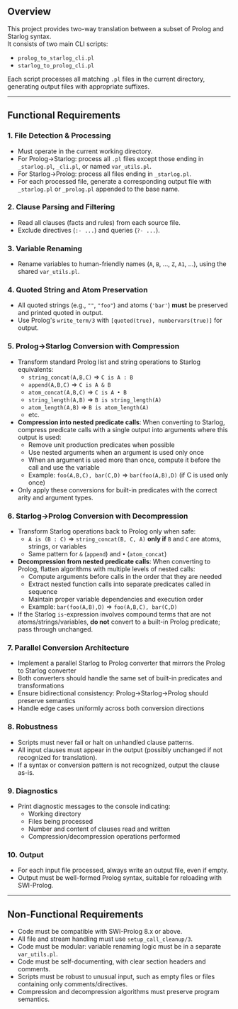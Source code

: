 ## Overview

This project provides two-way translation between a subset of Prolog and Starlog syntax.  
It consists of two main CLI scripts:
- `prolog_to_starlog_cli.pl`
- `starlog_to_prolog_cli.pl`

Each script processes all matching `.pl` files in the current directory, generating output files with appropriate suffixes.

---

## Functional Requirements

### 1. File Detection & Processing
- Must operate in the current working directory.
- For Prolog→Starlog: process all `.pl` files except those ending in `_starlog.pl`, `_cli.pl`, or named `var_utils.pl`.
- For Starlog→Prolog: process all files ending in `_starlog.pl`.
- For each processed file, generate a corresponding output file with `_starlog.pl` or `_prolog.pl` appended to the base name.

### 2. Clause Parsing and Filtering
- Read all clauses (facts and rules) from each source file.
- Exclude directives (`:- ...`) and queries (`?- ...`).

### 3. Variable Renaming
- Rename variables to human-friendly names (`A`, `B`, ..., `Z`, `A1`, ...), using the shared `var_utils.pl`.

### 4. Quoted String and Atom Preservation
- All quoted strings (e.g., `""`, `"foo"`) and atoms (`'bar'`) **must** be preserved and printed quoted in output.
- Use Prolog's `write_term/3` with `[quoted(true), numbervars(true)]` for output.

### 5. Prolog→Starlog Conversion with Compression
- Transform standard Prolog list and string operations to Starlog equivalents:
    - `string_concat(A,B,C)` ⇒ `C is A : B`
    - `append(A,B,C)` ⇒ `C is A & B`
    - `atom_concat(A,B,C)` ⇒ `C is A • B`
    - `string_length(A,B)` ⇒ `B is string_length(A)`
    - `atom_length(A,B)` ⇒ `B is atom_length(A)`
    - etc.
- **Compression into nested predicate calls**: When converting to Starlog, compress predicate calls with a single output into arguments where this output is used:
    - Remove unit production predicates when possible
    - Use nested arguments when an argument is used only once
    - When an argument is used more than once, compute it before the call and use the variable
    - Example: `foo(A,B,C), bar(C,D)` ⇒ `bar(foo(A,B),D)` (if C is used only once)
- Only apply these conversions for built-in predicates with the correct arity and argument types.

### 6. Starlog→Prolog Conversion with Decompression
- Transform Starlog operations back to Prolog only when safe:
    - `A is (B : C)` ⇒ `string_concat(B, C, A)` **only if** `B` and `C` are atoms, strings, or variables
    - Same pattern for `&` (`append`) and `•` (`atom_concat`)
- **Decompression from nested predicate calls**: When converting to Prolog, flatten algorithms with multiple levels of nested calls:
    - Compute arguments before calls in the order that they are needed
    - Extract nested function calls into separate predicates called in sequence
    - Maintain proper variable dependencies and execution order
    - Example: `bar(foo(A,B),D)` ⇒ `foo(A,B,C), bar(C,D)`
- If the Starlog `is`-expression involves compound terms that are not atoms/strings/variables, **do not** convert to a built-in Prolog predicate; pass through unchanged.

### 7. Parallel Conversion Architecture
- Implement a parallel Starlog to Prolog converter that mirrors the Prolog to Starlog converter
- Both converters should handle the same set of built-in predicates and transformations
- Ensure bidirectional consistency: Prolog→Starlog→Prolog should preserve semantics
- Handle edge cases uniformly across both conversion directions

### 8. Robustness
- Scripts must never fail or halt on unhandled clause patterns.  
- All input clauses must appear in the output (possibly unchanged if not recognized for translation).
- If a syntax or conversion pattern is not recognized, output the clause as-is.

### 9. Diagnostics
- Print diagnostic messages to the console indicating:
    - Working directory
    - Files being processed
    - Number and content of clauses read and written
    - Compression/decompression operations performed

### 10. Output
- For each input file processed, always write an output file, even if empty.
- Output must be well-formed Prolog syntax, suitable for reloading with SWI-Prolog.

---

## Non-Functional Requirements

- Code must be compatible with SWI-Prolog 8.x or above.
- All file and stream handling must use `setup_call_cleanup/3`.
- Code must be modular: variable renaming logic must be in a separate `var_utils.pl`.
- Code must be self-documenting, with clear section headers and comments.
- Scripts must be robust to unusual input, such as empty files or files containing only comments/directives.
- Compression and decompression algorithms must preserve program semantics.